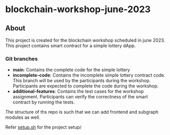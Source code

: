 # blockchain-workshop-june-2023

## About
This project is created for the blockchain workshop scheduled in june 2023. This project contains smart contract for a simple lottery dApp.

### Git branches
- **main**: Contains the complete code for the simple lottery
- **incomplete-code**: Contains the incomplete simple lottery contract code. This branch will be used by the participants during the workshop. Participants are expected to complete the code during the workshop.
- **additional-features**: Contains the test cases for the workshop assignment. Participants can verify the correctness of the smart contract by running the tests.

The structure of ths repo is such that we can add frontend and subgraph modules as well.

Refer [setup.sh](setup.sh) for the project setup/
